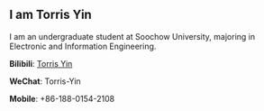 ## I am Torris Yin

I am an undergraduate student at Soochow University, majoring in Electronic and Information Engineering.

**Bilibili**: [Torris Yin](https://space.bilibili.com/454612574)

**WeChat**: Torris-Yin

**Mobile**: +86-188-0154-2108
